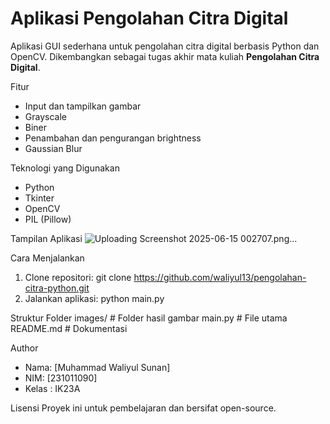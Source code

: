 # Aplikasi Pengolahan Citra Digital

Aplikasi GUI sederhana untuk pengolahan citra digital berbasis Python dan OpenCV. Dikembangkan sebagai tugas akhir mata kuliah **Pengolahan Citra Digital**.

Fitur
- Input dan tampilkan gambar
- Grayscale
- Biner
- Penambahan dan pengurangan brightness
- Gaussian Blur

Teknologi yang Digunakan
- Python
- Tkinter
- OpenCV
- PIL (Pillow)

Tampilan Aplikasi
![Uploading Screenshot 2025-06-15 002707.png…]()


Cara Menjalankan
1. Clone repositori: git clone https://github.com/waliyul13/pengolahan-citra-python.git
2. Jalankan aplikasi: python main.py


Struktur Folder
images/ # Folder hasil gambar
main.py # File utama
README.md # Dokumentasi


Author
- Nama: [Muhammad Waliyul Sunan]
- NIM: [231011090]
- Kelas : IK23A

Lisensi
Proyek ini untuk pembelajaran dan bersifat open-source.





